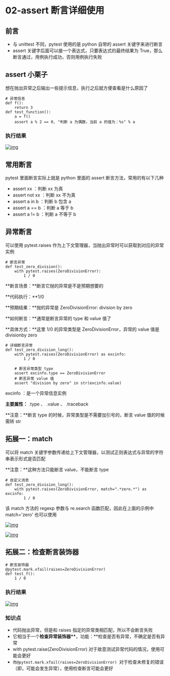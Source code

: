 # 02-assert 断言详细使用

## 前言

- 与 unittest 不同，pytest 使用的是 python 自带的 assert 关键字来进行断言
- assert 关键字后面可以接一个表达式，只要表达式的最终结果为 True，那么断言通过，用例执行成功，否则用例执行失败

## assert 小栗子

想在抛出异常之后输出一些提示信息，执行之后就方便查看是什么原因了

```
# 异常信息
def f():
    return 3
def test_function():
    a = f()
    assert a % 2 == 0, "判断 a 为偶数，当前 a 的值为：%s" % a
```

### 执行结果

[![img](https://img2020.cnblogs.com/blog/1896874/202004/1896874-20200406130902312-172338387.png)](https://img2020.cnblogs.com/blog/1896874/202004/1896874-20200406130902312-172338387.png)

## 常用断言

pytest 里面断言实际上就是 python 里面的 assert 断言方法，常用的有以下几种

- assert xx ：判断 xx 为真
- assert not xx ：判断 xx 不为真
- assert a in b ：判断 b 包含 a
- assert a == b ：判断 a 等于 b
- assert a != b ：判断 a 不等于 b

## 异常断言

可以使用 pytest.raises 作为上下文管理器，当抛出异常时可以获取到对应的异常实例

```
# 断言异常
def test_zero_division():
    with pytest.raises(ZeroDivisionError):
        1 / 0
```

**断言场景：**断言它抛的异常是不是预期想要的

**代码执行：**1/0

**预期结果：**抛的异常是 ZeroDivisionError: division by zero

**如何断言：**通常是断言异常的 type 和 value 值了

**具体方式：**这里 1/0 的异常类型是 ZeroDivisionError，异常的 value 值是 divisionby zero

```
# 详细断言异常
def test_zero_division_long():
    with pytest.raises(ZeroDivisionError) as excinfo:
        1 / 0

    # 断言异常类型 type
    assert excinfo.type == ZeroDivisionError
    # 断言异常 value 值
    assert "division by zero" in str(excinfo.value)
```

excinfo ：是一个异常信息实例

**主要属性：** .type 、 .value 、 .traceback

**注意：**断言 type 的时候，异常类型是不需要加引号的，断言 value 值的时候需转 str

## 拓展一：match

可以将 match 关键字参数传递给上下文管理器，以测试正则表达式与异常的字符串表示形式是否匹配

**注意：**这种方法只能断言 value，不能断言 type

```
# 自定义消息
def test_zero_division_long():
    with pytest.raises(ZeroDivisionError, match=".*zero.*") as excinfo:
        1 / 0
```

该 match 方法的 regexp 参数与 re.search 函数匹配，因此在上面的示例中 match='zero' 也可以使用

[![img](https://img2020.cnblogs.com/blog/1896874/202004/1896874-20200406135355943-1838438116.png)](https://img2020.cnblogs.com/blog/1896874/202004/1896874-20200406135355943-1838438116.png)

[![img](https://img2020.cnblogs.com/blog/1896874/202004/1896874-20200406135407511-1382697695.png)](https://img2020.cnblogs.com/blog/1896874/202004/1896874-20200406135407511-1382697695.png)

## 拓展二：检查断言装饰器

```
# 断言装饰器
@pytest.mark.xfail(raises=ZeroDivisionError)
def test_f():
    1 / 0
```

### 执行结果

[![img](https://img2020.cnblogs.com/blog/1896874/202004/1896874-20200406140623462-429848886.png)](https://img2020.cnblogs.com/blog/1896874/202004/1896874-20200406140623462-429848886.png)

### 知识点

- 代码抛出异常，但是和 raises 指定的异常类相匹配，所以不会断言失败
- 它相当于一个**检查异常装饰器\*\***，功能：\*\*检查是否有异常，不确定是否有异常
- with pytest.raise(ZeroDivisionError) 对于故意测试异常代码的情况，使用可能会更好
- `而@pytest.mark.xfail(raises=ZeroDivisionError) `对于检查未修复的错误（即，可能会发生异常），使用检查断言可能会更好
